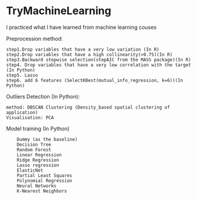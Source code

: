 # TryMachineLearning
I practiced what I have learned from machine learning couses 



Preprocession method: 

	step1.Drop variables that have a very low variation (In R)
	step2.Drop variables that have a high collinearity(>0.75)(In R)
	step3.Backward stepwise selection(stepAIC from the MASS package)(In R)
	step4. Drop variables that have a very low correlation with the target	(In Python)
	step5. Lasso 
	step6. add 6 features (SelectKBest(mutual_info_regression, k=6))(In Python)
	


Outliers Detection (In Python): 

	method: DBSCAN Clustering (Density_based spatial clustering of application)
	Visualisation: PCA

Model training (In Python)

		Dummy (as the baseline)
		Decision Tree
		Random Forest
		Linear Regression
		Ridge Regression
		Lasso regression
		ElasticNet
		Partial Least Squares
		Polynomial Regression
		Neural Networks
		K-Nearest Neighbors
